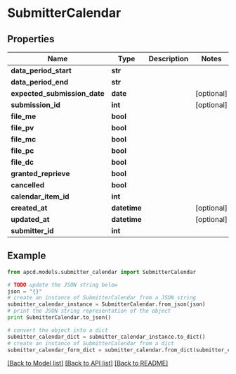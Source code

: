 # SubmitterCalendar


## Properties

Name | Type | Description | Notes
------------ | ------------- | ------------- | -------------
**data_period_start** | **str** |  | 
**data_period_end** | **str** |  | 
**expected_submission_date** | **date** |  | [optional] 
**submission_id** | **int** |  | [optional] 
**file_me** | **bool** |  | 
**file_pv** | **bool** |  | 
**file_mc** | **bool** |  | 
**file_pc** | **bool** |  | 
**file_dc** | **bool** |  | 
**granted_reprieve** | **bool** |  | 
**cancelled** | **bool** |  | 
**calendar_item_id** | **int** |  | 
**created_at** | **datetime** |  | [optional] 
**updated_at** | **datetime** |  | [optional] 
**submitter_id** | **int** |  | 

## Example

```python
from apcd.models.submitter_calendar import SubmitterCalendar

# TODO update the JSON string below
json = "{}"
# create an instance of SubmitterCalendar from a JSON string
submitter_calendar_instance = SubmitterCalendar.from_json(json)
# print the JSON string representation of the object
print SubmitterCalendar.to_json()

# convert the object into a dict
submitter_calendar_dict = submitter_calendar_instance.to_dict()
# create an instance of SubmitterCalendar from a dict
submitter_calendar_form_dict = submitter_calendar.from_dict(submitter_calendar_dict)
```
[[Back to Model list]](../README.md#documentation-for-models) [[Back to API list]](../README.md#documentation-for-api-endpoints) [[Back to README]](../README.md)


